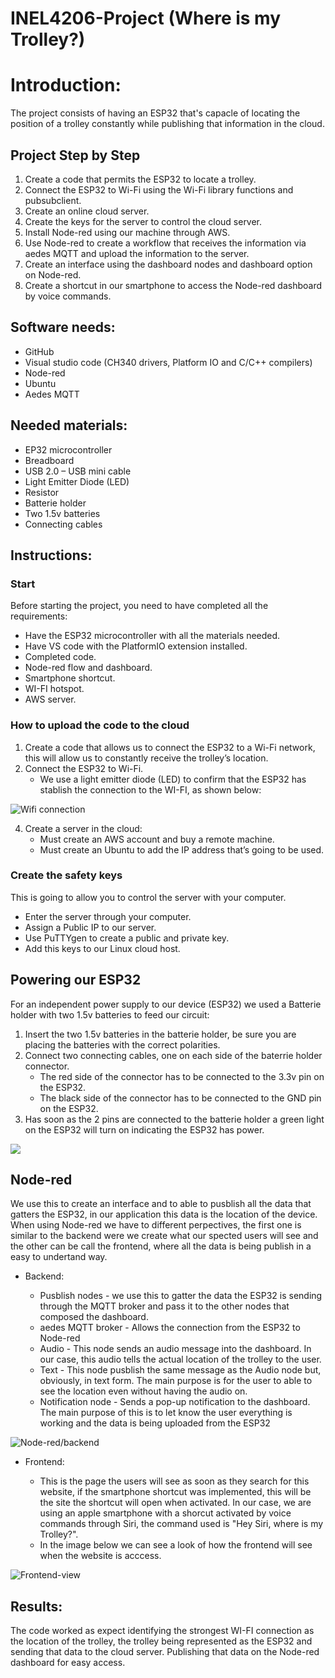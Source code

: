 # INEL4206-Project (Where is my Trolley?)

# Introduction:

The project consists of having an ESP32 that's capacle of locating the position of a trolley constantly while publishing that information in the cloud.

## Project Step by Step	
1.	Create a code that permits the ESP32 to locate a trolley.
2.	Connect the ESP32 to Wi-Fi using the Wi-Fi library functions and pubsubclient.
3.	Create an online cloud server.
4.	Create the keys for the server to control the cloud server.
5.	Install Node-red using our machine through AWS.
6.	Use Node-red to create a workflow that receives the information via aedes MQTT and upload the information to the server.
7.	Create an interface using the dashboard nodes and dashboard option on Node-red.
8.	Create a shortcut in our smartphone to access the Node-red dashboard by voice commands.

## Software needs:
-	GitHub
-	Visual studio code (CH340 drivers, Platform IO and C/C++ compilers)
-	Node-red
-	Ubuntu
-	Aedes MQTT

## Needed materials:
-	EP32 microcontroller
-	Breadboard
-	USB 2.0 – USB mini cable
-	Light Emitter Diode (LED)
-	Resistor
-	Batterie holder
-	Two 1.5v batteries
-	Connecting cables

## Instructions:
### Start
Before starting the project, you need to have completed all the requirements:
-	Have the ESP32 microcontroller with all the materials needed.
-	Have VS code with the PlatformIO extension installed.
-	Completed code.
-	Node-red flow and dashboard.
-	Smartphone shortcut.
-	WI-FI hotspot.
-	AWS server.

### How to upload the code to the cloud
1. Create a code that allows us to connect the ESP32 to a Wi-Fi network, this will allow us to constantly receive the trolley’s location.
2. Connect the ESP32 to Wi-Fi.
   -  We use a light emitter diode (LED) to confirm that the ESP32 has stablish the connection to the WI-FI, as shown below:

![Wifi connection](https://github.com/Vica17INEL/INEL4206-Proyect/blob/main/WIFI_Connected.jpg)

4. Create a server in the cloud:
   -  Must create an AWS account and buy a remote machine.
   -  Must create an Ubuntu to add the IP address that’s going to be used.

### Create the safety keys
This is going to allow you to control the server with your computer.
-	Enter the server through your computer.
-  Assign a Public IP to our server.
-  Use PuTTYgen to create a public and private key.
-  Add this keys to our Linux cloud host.

## Powering our ESP32

For an independent power supply to our device (ESP32) we used a Batterie holder with two 1.5v batteries to feed our circuit:

1. Insert the two 1.5v batteries in the batterie holder, be sure you are placing the batteries with the correct polarities.
2. Connect two connecting cables, one on each side of the baterrie holder connector.
   -  The red side of the connector has to be connected to the 3.3v pin on the ESP32.
   -  The black side of the connector has to be connected to the GND pin on the ESP32.
4. Has soon as the 2 pins are connected to the batterie holder a green light on the ESP32 will turn on indicating the ESP32 has power.

![](https://github.com/Vica17INEL/INEL4206-Proyect/blob/main/PowerSupply_Connection.jpg)

## Node-red

We use this to create an interface and to able to pusblish all the data that gatters the ESP32, in our application this data is the location of the device. When using Node-red we have to different perpectives, the first one is similar to the backend were we create what our spected users will see and the other can be call the frontend, where all the data is being publish in a easy to undertand way.

   - Backend:

     - Pusblish nodes - we use this to gatter the data the ESP32 is sending through the MQTT broker and pass it to the other nodes that composed the dashboard.
     - aedes MQTT broker - Allows the connection from the ESP32 to Node-red
     - Audio - This node sends an audio message into the dashboard. In our case, this audio tells the actual location of the trolley to the user.
     - Text - This node pusblish the same message as the Audio node but, obviously, in text form. The main purpose is for the user to able to see the location even without having the audio on.
     - Notification node - Sends a pop-up notification to the dashboard. The main purpose of this is to let know the user everything is working and the data is being uploaded from the ESP32

![Node-red/backend](https://github.com/Vica17INEL/INEL4206-Proyect/blob/main/Dashboard_backend.png)

   - Frontend:

     - This is the page the users will see as soon as they search for this website, if the smartphone shortcut was implemented, this will be the site the shortcut will open when activated. In our case, we are using an apple smartphone with a shorcut activated by voice commands through Siri, the command used is "Hey Siri, where is my Trolley?".
     - In the image below we can see a look of how the frontend will see when the website is acccess.

![Frontend-view](https://github.com/Vica17INEL/INEL4206-Proyect/blob/main/Dashboard_frontend.png)

## Results:
The code worked as expect identifying the strongest WI-FI connection as the location of the trolley, the trolley being represented as the ESP32 and sending that data to the cloud server. Publishing that data on the Node-red dashboard for easy access.

